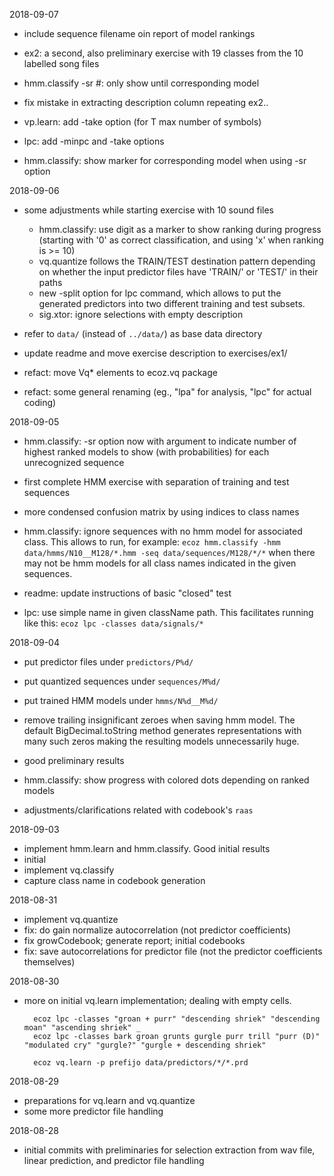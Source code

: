 2018-09-07

- include sequence filename oin report of model rankings

- ex2: a second, also preliminary exercise with 19 classes from the
  10 labelled song files

- hmm.classify -sr #: only show until corresponding model
- fix mistake in extracting description column
  repeating ex2..

- vp.learn: add -take option (for T max number of symbols)
- lpc: add -minpc and -take options
- hmm.classify: show marker for corresponding model when using -sr option

2018-09-06

- some adjustments while starting exercise with 10 sound files
    - hmm.classify: use digit as a marker to show ranking during progress
      (starting with '0' as correct classification, and using 'x' when
      ranking is >= 10)
    - vq.quantize follows the TRAIN/TEST destination pattern depending on
      whether the input predictor files have 'TRAIN/' or 'TEST/' in their paths
    - new -split option for lpc command, which allows to put the
      generated predictors into two different training and test subsets.
    - sig.xtor: ignore selections with empty description

- refer to `data/` (instead of `../data/`) as base data directory

- update readme and move exercise description to exercises/ex1/
- refact: move Vq* elements to ecoz.vq package
- refact: some general renaming
  (eg., "lpa" for analysis, "lpc" for actual coding)

2018-09-05

- hmm.classify: -sr option now with argument to indicate number of highest
  ranked models to show (with probabilities) for each unrecognized sequence

- first complete HMM exercise with separation of training and test sequences

- more condensed confusion matrix by using indices to class names

- hmm.classify: ignore sequences with no hmm model for associated class.
  This allows to run, for example:
  `ecoz hmm.classify -hmm  data/hmms/N10__M128/*.hmm -seq data/sequences/M128/*/*`
  when there may not be hmm models for all class names indicated in the
  given sequences.

- readme: update instructions of basic "closed" test
- lpc: use simple name in given className path.
  This facilitates running like this:
  `ecoz lpc -classes data/signals/*`

2018-09-04

- put predictor files under `predictors/P%d/`
- put quantized sequences under `sequences/M%d/`
- put trained HMM models under `hmms/N%d__M%d/`
- remove trailing insignificant zeroes when saving hmm model.
  The default BigDecimal.toString method generates representations with
  many such zeros making the resulting models unnecessarily huge.

- good preliminary results
- hmm.classify: show progress with colored dots depending on ranked models
- adjustments/clarifications related with codebook's `raas`

2018-09-03

- implement hmm.learn and hmm.classify.
  Good initial results
- initial
- implement vq.classify
- capture class name in codebook generation

2018-08-31

- implement vq.quantize
- fix: do gain normalize autocorrelation (not predictor coefficients)
- fix growCodebook;  generate report;  initial codebooks
- fix: save autocorrelations for predictor file
  (not the predictor coefficients themselves)

2018-08-30

- more on initial vq.learn implementation;
  dealing with empty cells.

        ecoz lpc -classes "groan + purr" "descending shriek" "descending moan" "ascending shriek" _
        ecoz lpc -classes bark groan grunts gurgle purr trill "purr (D)" "modulated cry" "gurgle?" "gurgle + descending shriek"

        ecoz vq.learn -p prefijo data/predictors/*/*.prd


2018-08-29

- preparations for vq.learn and vq.quantize
- some more predictor file handling

2018-08-28

- initial commits with preliminaries for selection extraction from wav file,
  linear prediction, and predictor file handling
